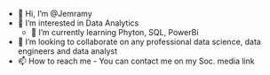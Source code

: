 - 👋 Hi, I’m @Jemramy
- 👀 I’m interested in Data Analytics 
  - 🌱 I’m currently learning Phyton, SQL, PowerBi
- 💞️ I’m looking to collaborate on any professional data science, data engineers and data analyst
- 📫 How to reach me - You can contact me on my Soc. media link 

<!---
Jemramy/Jemramy is a ✨ special ✨ repository because its `README.md` (this file) appears on your GitHub profile.
You can click the Preview link to take a look at your changes.
--->
